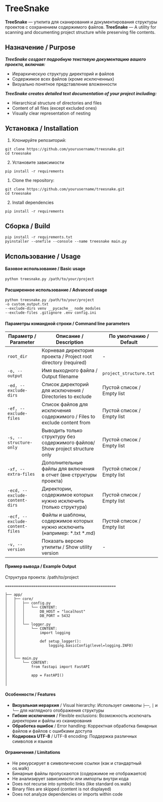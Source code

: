 # TreeSnake

**TreeSnake** — утилита для сканирования и документирования структуры проектов с сохранением содержимого файлов.
**TreeSnake** — A utility for scanning and documenting project structure while preserving file contents.

## Назначение / Purpose

***TreeSnake создает подробную текстовую документацию вашего проекта, включая:***

* Иерархическую структуру директорий и файлов
* Содержимое всех файлов (кроме исключенных)
* Визуально понятное представление вложенности

***TreeSnake creates detailed text documentation of your project including:***

* Hierarchical structure of directories and files
* Content of all files (except excluded ones)
* Visually clear representation of nesting

## Установка / Installation

1. Клонируйте репозиторий:
```
git clone https://github.com/yourusername/treesnake.git
cd treesnake
```
2. Установите зависимости
```
pip install -r requirements
```


1. Clone the repository:
```
git clone https://github.com/yourusername/treesnake.git
cd treesnake
```
2. Install dependencies
```
pip install -r requirements
```

## Сборка / Build
```
pip install -r requirements.txt
pyinstaller --onefile --console --name treesnake main.py
```

## Использование / Usage

#### Базовое использование / Basic usage
```
python treesnake.py /path/to/your/project
```
#### Расширенное использование / Advanced usage
```
python treesnake.py /path/to/your/project
-o custom_output.txt
--exclude-dirs venv __pycache__ node_modules
--exclude-files .gitignore .env config.ini
```
#### Параметры командной строки / Command line parameters


| Параметр / Parameter | Описание / Description                                                                               | По умолчанию / Default      |
| ------------------------------ | -------------------------------------------------------------------------------------------------------------- | ---------------------------------------- |
| `root_dir`                   | Корневая директория проекта / Project root directory (required)                     | -                                      |
| `-o, --output`               | Имя выходного файла / Output filename                                                       | `project_structure.txt`                |
| `-ed, --exclude-dirs`             | Список директорий для исключения / Directories to exclude                       | Пустой список / Empty list |
| `-ef, --exclude-files`            | Список файлов для исключения содержимого / Files to exclude content from | Пустой список / Empty list |
|`-s, --structure-only`| Выводить только структуру без содержимого файлов/ Show project structure only    | Пустой список / Empty list
|`-xf, --extra-files`| Дополнительные файлы для включения в отчет (вне структуры проекта)| Пустой список / Empty list
|`-ecd, --exclude-content-dirs`| Директории, содержимое которых нужно исключить (только структура)| Пустой список / Empty list
|`-ecf, --exclude-content-files`| Файлы и шаблоны, содержимое которых нужно исключить (например: *.txt *.md)| Пустой список / Empty list
| `-v, --version`              | Показать версию утилиты / Show utility version                                          | -|


#### Пример вывода / Example Output

Структура проекта: /path/to/project
```
===================================================

├── app/
│   ├── core/
│   │   ├── config.py
│   │   │   └── CONTENT:
│   │   │       DB_HOST = "localhost"
│   │   │       DB_PORT = 5432
│   │   │
│   │   └── logger.py
│   │       └── CONTENT:
│   │           import logging
│   │
│   │           def setup_logger():
│   │               logging.basicConfig(level=logging.INFO)
│   │
│   │
│   └── main.py
│       └── CONTENT:
│           from fastapi import FastAPI
│
│           app = FastAPI()
│
│
```

#### Особенности / Features

* **Визуальная иерархия** / Visual hierarchy: Использует символы `├──`, `│` и `└──` для наглядного отображения структуры
* **Гибкие исключения** / Flexible exclusions: Возможность исключать директории и файлы из сканирования
* **Обработка ошибок** / Error handling: Корректная обработка бинарных файлов и файлов с ошибками доступа
* **Кодировка UTF-8** / UTF-8 encoding: Поддержка различных символов и языков


#### Ограничения / Limitations

* Не рекурсирует в символические ссылки (как и стандартный os.walk)
* Бинарные файлы пропускаются (содержимое не отображается)
* Не анализирует зависимости или импорты внутри кода
* Does not recurse into symbolic links (like standard os.walk)
* Binary files are skipped (content is not displayed)
* Does not analyze dependencies or imports within code
